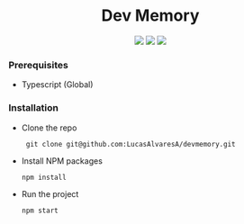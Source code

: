 # <div align="center"> Dev Memory </div>

<div align="center">
    <img src="https://img.shields.io/badge/react%20-%2320232a.svg?&style=for-the-badge&logo=react&logoColor=%2361DAFB" />
    <img src="https://img.shields.io/badge/TypeScript-007ACC?style=for-the-badge&logo=typescript&logoColor=white"/>
    <img src="https://img.shields.io/badge/styled--components-DB7093?style=for-the-badge&logo=styled-components&logoColor=white" />
</div>

### Prerequisites

- Typescript (Global)

### Installation

- Clone the repo

       git clone git@github.com:LucasAlvaresA/devmemory.git
       
- Install NPM packages

      npm install

- Run the project

      npm start

